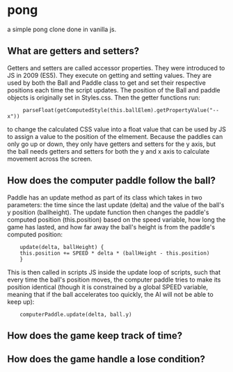 # pong
a simple pong clone done in vanilla js. 


## What are getters and setters?

Getters and setters are called accessor properties. They were introduced to JS in 2009 (ES5). They execute on getting and setting values. They are used by both the Ball and Paddle class to get and set their respective positions each time the script updates. The position of the Ball and paddle objects is originally set in Styles.css. Then the getter functions run:

         parseFloat(getComputedStyle(this.ballElem).getPropertyValue("--x"))

to change the calculated CSS value into a float value that can be used by JS to assign a value to the position of the elmement. Because the paddles can only go up or down, they only have getters and setters for the y axis, but the ball needs getters and setters for both the y and x axis to calculate movement across the screen. 

## How does the computer paddle follow the ball? 

Paddle has an update method as part of its class which takes in two parameters: the time since the last update (delta) and the value of the ball's y position (ballheight). The update function then changes the paddle's computed position (this.position) based on the speed variable, how long the game has lasted, and how far away the ball's height is from the paddle's computed position: 
        
        update(delta, ballHeight) {
        this.position += SPEED * delta * (ballHeight - this.position)
        }
        
This is then called in scripts JS inside the update loop of scripts, such that every time the ball's position moves, the computer paddle tries to make its position identical (though it is constrained by a global SPEED variable, meaning that if the ball accelerates too quickly, the AI will not be able to keep up): 
        
        computerPaddle.update(delta, ball.y)


## How does the game keep track of time? 

## How does the game handle a lose condition? 
